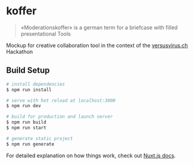 # koffer

> «Moderationskoffer» is a german term for a briefcase with filled presentational Tools

Mockup for creative collaboration tool in the context of the [versusvirus.ch](https://www.versusvirus.ch/) Hackathon

## Build Setup

``` bash
# install dependencies
$ npm run install

# serve with hot reload at localhost:3000
$ npm run dev

# build for production and launch server
$ npm run build
$ npm run start

# generate static project
$ npm run generate
```

For detailed explanation on how things work, check out [Nuxt.js docs](https://nuxtjs.org).
